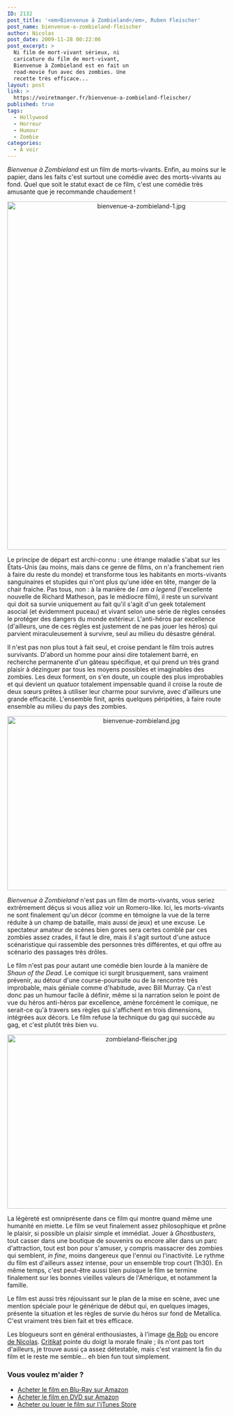 ```yaml
---
ID: 2132
post_title: '<em>Bienvenue à Zombieland</em>, Ruben Fleischer'
post_name: bienvenue-a-zombieland-fleischer
author: Nicolas
post_date: 2009-11-28 00:22:06
post_excerpt: >
  Ni film de mort-vivant sérieux, ni
  caricature du film de mort-vivant,
  Bienvenue à Zombieland est en fait un
  road-movie fun avec des zombies. Une
  recette très efficace...
layout: post
link: >
  https://voiretmanger.fr/bienvenue-a-zombieland-fleischer/
published: true
tags:
  - Hollywood
  - Horreur
  - Humour
  - Zombie
categories:
  - À voir
---
```

<p><em>Bienvenue à Zombieland</em> est un film de morts-vivants. Enfin, au moins sur le papier, dans les faits c'est surtout une comédie avec des morts-vivants au fond. Quel que soit le statut exact de ce film, c'est une comédie très amusante que je recommande chaudement !</p>

<div style="text-align: center;"><a href="http://www.allocine.fr/film/fichefilm_gen_cfilm=138837.html"><img class="aligncenter" src="https://voiretmanger.fr/wp-content/uploads/2009/11/bienvenue-a-zombieland-1.jpg" border="0" alt="bienvenue-a-zombieland-1.jpg" width="600" height="800" /></a></div>
<p>Le principe de départ est archi-connu : une étrange maladie s'abat sur les États-Unis (au moins, mais dans ce genre de films, on n'a franchement rien à faire du reste du monde) et transforme tous les habitants en morts-vivants sanguinaires et stupides qui n'ont plus qu'une idée en tête, manger de la chair fraiche. Pas tous, non : à la manière de <em>I am a legend</em> (l'excellente nouvelle de Richard Matheson, pas le médiocre film), il reste un survivant qui doit sa survie uniquement au fait qu'il s'agit d'un geek totalement asocial (et évidemment puceau) et vivant selon une série de règles censées le protéger des dangers du monde extérieur. L'anti-héros par excellence (d'ailleurs, une de ces règles est justement de ne pas jouer les héros) qui parvient miraculeusement à survivre, seul au milieu du désastre général.</p>
<p>Il n'est pas non plus tout à fait seul, et croise pendant le film trois autres survivants. D'abord un homme pour ainsi dire totalement barré, en recherche permanente d'un gâteau spécifique, et qui prend un très grand plaisir à dézinguer par tous les moyens possibles et imaginables des zombies. Les deux forment, on s'en doute, un couple des plus improbables et qui devient un quatuor totalement impensable quand il croise la route de deux sœurs prêtes à utiliser leur charme pour survivre, avec d'ailleurs une grande efficacité. L'ensemble finit, après quelques péripéties, à faire route ensemble au milieu du pays des zombies.</p>

<div style="text-align: center;"><img class="aligncenter" src="https://voiretmanger.fr/wp-content/uploads/2009/11/bienvenue-zombieland.jpg" border="0" alt="bienvenue-zombieland.jpg" width="600" height="400" /></div>
<p><em>Bienvenue à Zombieland</em> n'est pas un film de morts-vivants, vous seriez extrêmement déçus si vous alliez voir un Romero-like. Ici, les morts-vivants ne sont finalement qu'un décor (comme en témoigne la vue de la terre réduite à un champ de bataille, mais aussi de jeux) et une excuse. Le spectateur amateur de scènes bien gores sera certes comblé par ces zombies assez crades, il faut le dire, mais il s'agit surtout d'une astuce scénaristique qui rassemble des personnes très différentes, et qui offre au scénario des passages très drôles.</p>
<p>Le film n'est pas pour autant une comédie bien lourde à la manière de <em>Shaun of the Dead</em>. Le comique ici surgit brusquement, sans vraiment prévenir, au détour d'une course-poursuite ou de la rencontre très improbable, mais géniale comme d'habitude, avec Bill Murray. Ça n'est donc pas un humour facile à définir, même si la narration selon le point de vue du héros anti-héros par excellence, amène forcément le comique, ne serait-ce qu'à travers ses règles qui s'affichent en trois dimensions, intégrées aux décors. Le film refuse la technique du gag qui succède au gag, et c'est plutôt très bien vu.</p>

<div style="text-align: center;"><img class="aligncenter" src="https://voiretmanger.fr/wp-content/uploads/2009/11/zombieland-fleischer.jpg" border="0" alt="zombieland-fleischer.jpg" width="600" height="400" /></div>
<p>La légèreté est omniprésente dans ce film qui montre quand même une humanité en miette. Le film se veut finalement assez philosophique et prône le plaisir, si possible un plaisir simple et immédiat. Jouer à <em>Ghostbusters</em>, tout casser dans une boutique de souvenirs ou encore aller dans un parc d'attraction, tout est bon pour s'amuser, y compris massacrer des zombies qui semblent, <em>in fine</em>, moins dangereux que l'ennui ou l'inactivité. Le rythme du film est d'ailleurs assez intense, pour un ensemble trop court (1h30). En même temps, c'est peut-être aussi bien puisque le film se termine finalement sur les bonnes vieilles valeurs de l'Amérique, et notamment la famille.</p>
<p>Le film est aussi très réjouissant sur le plan de la mise en scène, avec une mention spéciale pour le générique de début qui, en quelques images, présente la situation et les règles de survie du héros sur fond de Metallica. C'est vraiment très bien fait et très efficace.</p>
<p>Les blogueurs sont en général enthousiastes, à l'image <a href="http://www.toujoursraison.com/2009/11/bienvenue-zombieland.html">de Rob</a> ou encore <a href="http://cinema-ici-ailleurs.over-blog.com/article-bienvenue-a-zombieland-zombieland-2009-39815902.html">de Nicolas</a>. <a href="http://www.critikat.com/Bienvenue-a-Zombieland.html">Critikat</a> pointe du doigt la morale finale ; ils n'ont pas tort d'ailleurs, je trouve aussi ça assez détestable, mais c'est vraiment la fin du film et le reste me semble... eh bien fun tout simplement.</p>

<div class="amazon">
<h3>Vous voulez m'aider ?</h3>
<ul>
	<li><a href="http://www.amazon.fr/gp/product/B0034CNTD6/ref=as_li_ss_tl?ie=UTF8&tag=leblogdenic07-21&linkCode=as2&camp=1642&creative=19458&creativeASIN=B0034CNTD6">Acheter le film en Blu-Ray sur Amazon</a></li>
	<li><a href="http://www.amazon.fr/gp/product/B0034CNT2M/ref=as_li_ss_tl?ie=UTF8&tag=leblogdenic07-21&linkCode=as2&camp=1642&creative=19458&creativeASIN=B0034CNT2M">Acheter le film en DVD sur Amazon</a></li>
	<li><a href="http://itunes.apple.com/fr/movie/bienvenue-a-zombieland/id365221701">Acheter ou louer le film sur l'iTunes Store</a></li>
</ul>
</div>